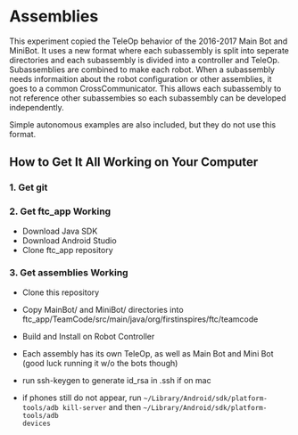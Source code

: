 # Assemblies
This experiment copied the TeleOp behavior of the 2016-2017 Main Bot and MiniBot. It uses a new format where each subassembly is split into seperate directories and each subassembly is divided into a controller and TeleOp. Subassemblies are combined to make each robot. When a subassembly needs informaition about the robot configuration or other assemblies, it goes to a common CrossCommunicator. This allows each subassembly to not reference other subassembies so each subassembly can be developed independently.

Simple autonomous examples are also included, but they do not use this format.

## How to Get It All Working on Your Computer

### 1. Get git

### 2. Get ftc_app Working
- Download Java SDK
- Download Android Studio
- Clone ftc_app repository

### 3. Get assemblies Working
- Clone this repository
- Copy MainBot/ and MiniBot/ directories into ftc_app/TeamCode/src/main/java/org/firstinspires/ftc/teamcode
- Build and Install on Robot Controller
- Each assembly has its own TeleOp, as well as Main Bot and Mini Bot (good luck running it w/o the bots though)

- run ssh-keygen to generate id_rsa in .ssh if on mac
- if phones still do not appear, run <code>~/Library/Android/sdk/platform-tools/adb kill-server</code> and then <code>~/Library/Android/sdk/platform-tools/adb devices</code>